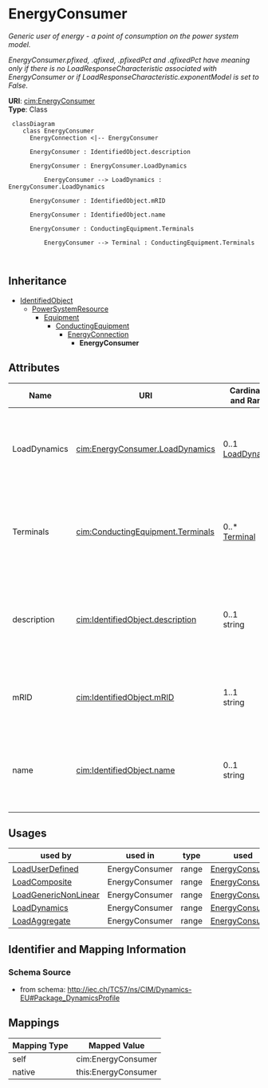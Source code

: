 # EnergyConsumer


_Generic user of energy - a  point of consumption on the power system model._

_EnergyConsumer.pfixed, .qfixed, .pfixedPct and .qfixedPct have meaning only if there is no LoadResponseCharacteristic associated with EnergyConsumer or if LoadResponseCharacteristic.exponentModel is set to False._





**URI**: [cim:EnergyConsumer](http://iec.ch/TC57/CIM100#EnergyConsumer)<br />
**Type**: Class




```mermaid
 classDiagram
    class EnergyConsumer
      EnergyConnection <|-- EnergyConsumer
      
      EnergyConsumer : IdentifiedObject.description
        
      EnergyConsumer : EnergyConsumer.LoadDynamics
        
          EnergyConsumer --> LoadDynamics : EnergyConsumer.LoadDynamics
        
      EnergyConsumer : IdentifiedObject.mRID
        
      EnergyConsumer : IdentifiedObject.name
        
      EnergyConsumer : ConductingEquipment.Terminals
        
          EnergyConsumer --> Terminal : ConductingEquipment.Terminals
        
      
```





## Inheritance
* [IdentifiedObject](IdentifiedObject.md)
    * [PowerSystemResource](PowerSystemResource.md)
        * [Equipment](Equipment.md)
            * [ConductingEquipment](ConductingEquipment.md)
                * [EnergyConnection](EnergyConnection.md)
                    * **EnergyConsumer**



## Attributes


| Name | URI | Cardinality and Range | Description | Inheritance |
| ---  | --- | --- | --- | --- |
| LoadDynamics | [cim:EnergyConsumer.LoadDynamics](http://iec.ch/TC57/CIM100#EnergyConsumer.LoadDynamics) | 0..1 <br />  [LoadDynamics](LoadDynamics.md)  | Load dynamics model used to describe dynamic behaviour of this energy consume... | direct |
| Terminals | [cim:ConductingEquipment.Terminals](http://iec.ch/TC57/CIM100#ConductingEquipment.Terminals) | 0..* <br />  [Terminal](Terminal.md)  | Conducting equipment have terminals that may be connected to other conducting... | [ConductingEquipment](ConductingEquipment.md) |
| description | [cim:IdentifiedObject.description](http://iec.ch/TC57/CIM100#IdentifiedObject.description) | 0..1 <br />  string  | The description is a free human readable text describing or naming the object | [IdentifiedObject](IdentifiedObject.md) |
| mRID | [cim:IdentifiedObject.mRID](http://iec.ch/TC57/CIM100#IdentifiedObject.mRID) | 1..1 <br />  string  | Master resource identifier issued by a model authority | [IdentifiedObject](IdentifiedObject.md) |
| name | [cim:IdentifiedObject.name](http://iec.ch/TC57/CIM100#IdentifiedObject.name) | 0..1 <br />  string  | The name is any free human readable and possibly non unique text naming the o... | [IdentifiedObject](IdentifiedObject.md) |





## Usages

| used by | used in | type | used |
| ---  | --- | --- | --- |
| [LoadUserDefined](LoadUserDefined.md) | EnergyConsumer | range | [EnergyConsumer](EnergyConsumer.md) |
| [LoadComposite](LoadComposite.md) | EnergyConsumer | range | [EnergyConsumer](EnergyConsumer.md) |
| [LoadGenericNonLinear](LoadGenericNonLinear.md) | EnergyConsumer | range | [EnergyConsumer](EnergyConsumer.md) |
| [LoadDynamics](LoadDynamics.md) | EnergyConsumer | range | [EnergyConsumer](EnergyConsumer.md) |
| [LoadAggregate](LoadAggregate.md) | EnergyConsumer | range | [EnergyConsumer](EnergyConsumer.md) |






## Identifier and Mapping Information







### Schema Source


* from schema: http://iec.ch/TC57/ns/CIM/Dynamics-EU#Package_DynamicsProfile





## Mappings

| Mapping Type | Mapped Value |
| ---  | ---  |
| self | cim:EnergyConsumer |
| native | this:EnergyConsumer |




